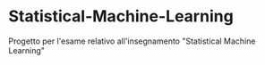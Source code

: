 # Statistical-Machine-Learning
Progetto per l'esame relativo all'insegnamento "Statistical Machine Learning"
